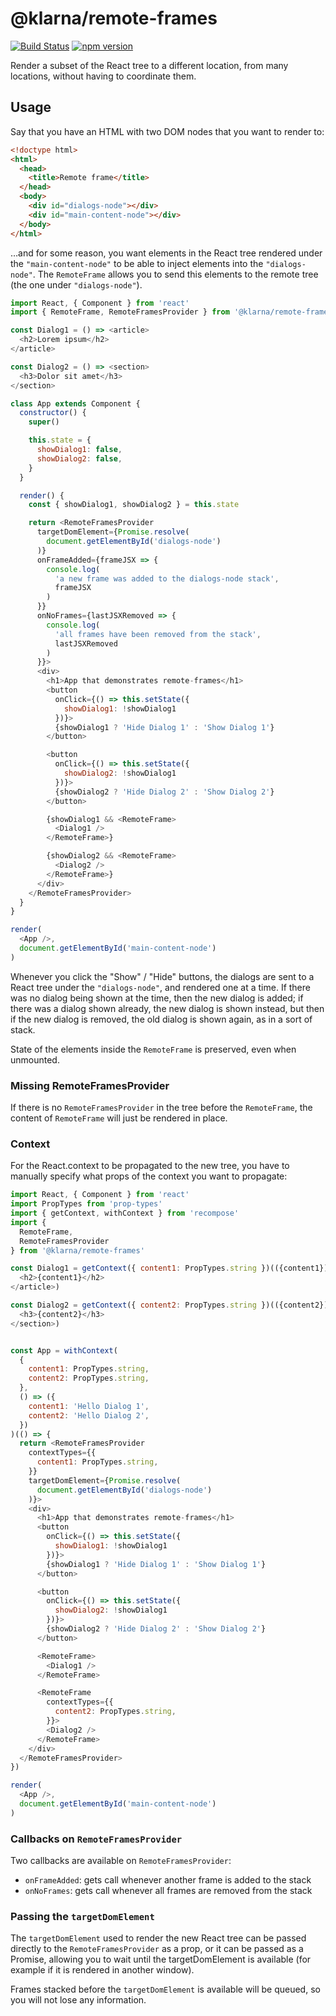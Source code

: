 # @klarna/remote-frames

[![Build Status](https://travis-ci.org/klarna/remote-frames.svg?branch=master)](https://travis-ci.org/klarna/remote-frames)
[![npm version](https://img.shields.io/npm/v/@klarna/remote-frames.svg?maxAge=10000)](https://www.npmjs.com/package/@klarna/remote-frames)

Render a subset of the React tree to a different location, from many locations, without having to coordinate them.

## Usage

Say that you have an HTML with two DOM nodes that you want to render to:

```html
<!doctype html>
<html>
  <head>
    <title>Remote frame</title>
  </head>
  <body>
    <div id="dialogs-node"></div>
    <div id="main-content-node"></div>
  </body>
</html>
```

…and for some reason, you want elements in the React tree rendered under the `"main-content-node"` to be able to inject elements into the `"dialogs-node"`. The `RemoteFrame` allows you to send this elements to the remote tree (the one under `"dialogs-node"`).

```js
import React, { Component } from 'react'
import { RemoteFrame, RemoteFramesProvider } from '@klarna/remote-frames'

const Dialog1 = () => <article>
  <h2>Lorem ipsum</h2>
</article>

const Dialog2 = () => <section>
  <h3>Dolor sit amet</h3>
</section>

class App extends Component {
  constructor() {
    super()

    this.state = {
      showDialog1: false,
      showDialog2: false,
    }
  }

  render() {
    const { showDialog1, showDialog2 } = this.state

    return <RemoteFramesProvider
      targetDomElement={Promise.resolve(
        document.getElementById('dialogs-node')
      )}
      onFrameAdded={frameJSX => {
        console.log(
          'a new frame was added to the dialogs-node stack',
          frameJSX
        )
      }}
      onNoFrames={lastJSXRemoved => {
        console.log(
          'all frames have been removed from the stack',
          lastJSXRemoved
        )
      }}>
      <div>
        <h1>App that demonstrates remote-frames</h1>
        <button
          onClick={() => this.setState({
            showDialog1: !showDialog1
          })}>
          {showDialog1 ? 'Hide Dialog 1' : 'Show Dialog 1'}
        </button>

        <button
          onClick={() => this.setState({
            showDialog2: !showDialog1
          })}>
          {showDialog2 ? 'Hide Dialog 2' : 'Show Dialog 2'}
        </button>

        {showDialog1 && <RemoteFrame>
          <Dialog1 />
        </RemoteFrame>}

        {showDialog2 && <RemoteFrame>
          <Dialog2 />
        </RemoteFrame>}
      </div>
    </RemoteFramesProvider>
  }
}

render(
  <App />,
  document.getElementById('main-content-node')
)
```

Whenever you click the "Show" / "Hide" buttons, the dialogs are sent to a React tree under the `"dialogs-node"`, and rendered one at a time. If there was no dialog being shown at the time, then the new dialog is added; if there was a dialog shown already, the new dialog is shown instead, but then if the new dialog is removed, the old dialog is shown again, as in a sort of stack.

State of the elements inside the `RemoteFrame` is preserved, even when unmounted.

### Missing RemoteFramesProvider

If there is no `RemoteFramesProvider` in the tree before the `RemoteFrame`, the content of `RemoteFrame` will just be rendered in place.

### Context

For the React.context to be propagated to the new tree, you have to manually specify what props of the context you want to propagate:

```js
import React, { Component } from 'react'
import PropTypes from 'prop-types'
import { getContext, withContext } from 'recompose'
import {
  RemoteFrame,
  RemoteFramesProvider
} from '@klarna/remote-frames'

const Dialog1 = getContext({ content1: PropTypes.string })(({content1}) => <article>
  <h2>{content1}</h2>
</article>)

const Dialog2 = getContext({ content2: PropTypes.string })(({content2}) => <section>
  <h3>{content2}</h3>
</section>)


const App = withContext(
  {
    content1: PropTypes.string,
    content2: PropTypes.string,
  },
  () => ({
    content1: 'Hello Dialog 1',
    content2: 'Hello Dialog 2',
  })
)(() => {
  return <RemoteFramesProvider
    contextTypes={{
      content1: PropTypes.string,
    }}
    targetDomElement={Promise.resolve(
      document.getElementById('dialogs-node')
    )}>
    <div>
      <h1>App that demonstrates remote-frames</h1>
      <button
        onClick={() => this.setState({
          showDialog1: !showDialog1
        })}>
        {showDialog1 ? 'Hide Dialog 1' : 'Show Dialog 1'}
      </button>

      <button
        onClick={() => this.setState({
          showDialog2: !showDialog1
        })}>
        {showDialog2 ? 'Hide Dialog 2' : 'Show Dialog 2'}
      </button>

      <RemoteFrame>
        <Dialog1 />
      </RemoteFrame>

      <RemoteFrame
        contextTypes={{
          content2: PropTypes.string,
        }}>
        <Dialog2 />
      </RemoteFrame>
    </div>
  </RemoteFramesProvider>
})

render(
  <App />,
  document.getElementById('main-content-node')
)
```

### Callbacks on `RemoteFramesProvider`

Two callbacks are available on `RemoteFramesProvider`:

- `onFrameAdded`: gets call whenever another frame is added to the stack
- `onNoFrames`: gets call whenever all frames are removed from the stack

### Passing the `targetDomElement`

The `targetDomElement` used to render the new React tree can be passed directly to the `RemoteFramesProvider` as a prop, or it can be passed as a Promise, allowing you to wait until the targetDomElement is available (for example if it is rendered in another window).

Frames stacked before the `targetDomElement` is available will be queued, so you will not lose any information.
